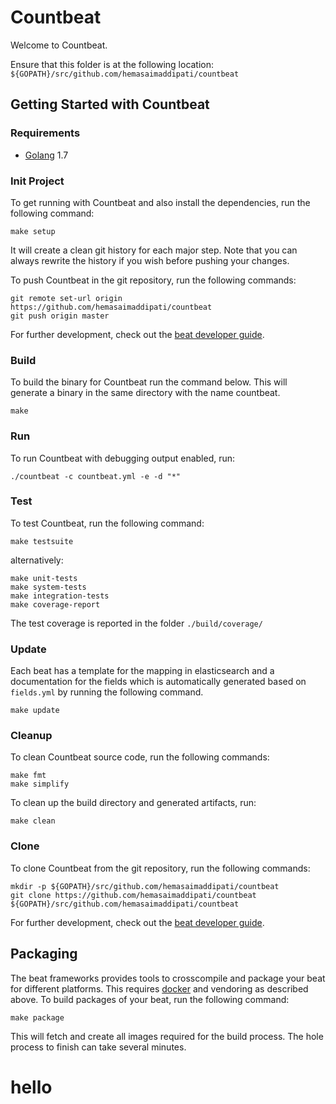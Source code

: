 # Countbeat

Welcome to Countbeat.

Ensure that this folder is at the following location:
`${GOPATH}/src/github.com/hemasaimaddipati/countbeat`

## Getting Started with Countbeat

### Requirements

* [Golang](https://golang.org/dl/) 1.7

### Init Project
To get running with Countbeat and also install the
dependencies, run the following command:

```
make setup
```

It will create a clean git history for each major step. Note that you can always rewrite the history if you wish before pushing your changes.

To push Countbeat in the git repository, run the following commands:

```
git remote set-url origin https://github.com/hemasaimaddipati/countbeat
git push origin master
```

For further development, check out the [beat developer guide](https://www.elastic.co/guide/en/beats/libbeat/current/new-beat.html).

### Build

To build the binary for Countbeat run the command below. This will generate a binary
in the same directory with the name countbeat.

```
make
```


### Run

To run Countbeat with debugging output enabled, run:

```
./countbeat -c countbeat.yml -e -d "*"
```


### Test

To test Countbeat, run the following command:

```
make testsuite
```

alternatively:
```
make unit-tests
make system-tests
make integration-tests
make coverage-report
```

The test coverage is reported in the folder `./build/coverage/`

### Update

Each beat has a template for the mapping in elasticsearch and a documentation for the fields
which is automatically generated based on `fields.yml` by running the following command.

```
make update
```


### Cleanup

To clean  Countbeat source code, run the following commands:

```
make fmt
make simplify
```

To clean up the build directory and generated artifacts, run:

```
make clean
```


### Clone

To clone Countbeat from the git repository, run the following commands:

```
mkdir -p ${GOPATH}/src/github.com/hemasaimaddipati/countbeat
git clone https://github.com/hemasaimaddipati/countbeat ${GOPATH}/src/github.com/hemasaimaddipati/countbeat
```


For further development, check out the [beat developer guide](https://www.elastic.co/guide/en/beats/libbeat/current/new-beat.html).


## Packaging

The beat frameworks provides tools to crosscompile and package your beat for different platforms. This requires [docker](https://www.docker.com/) and vendoring as described above. To build packages of your beat, run the following command:

```
make package
```

This will fetch and create all images required for the build process. The hole process to finish can take several minutes.
# hello
